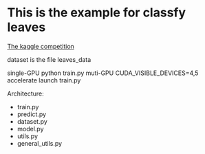 # This is the example for classfy leaves

[The kaggle competition](https://www.kaggle.com/c/classify-leaves)

dataset is the file leaves_data

single-GPU 
python train.py
muti-GPU 
CUDA_VISIBLE_DEVICES=4,5 accelerate launch train.py

Architecture:

- train.py 
- predict.py 
- dataset.py 
- model.py 
- utils.py 
- general_utils.py 
